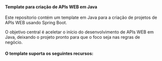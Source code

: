 #### Template para criação de APIs WEB em Java

Este repositorio contém um template em Java para a criação de projetos de APIs WEB usando Spring Boot.

O objetivo central é aceletar o início do desenvolvimento de APIs WEB em Java, deixando o projeto pronto para que o foco seja nas regras de negócio.

#### O template suporta os seguintes recursos:
